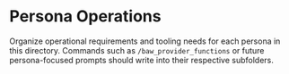 # Persona Operations

Organize operational requirements and tooling needs for each persona in this directory. Commands such as
`/baw_provider_functions` or future persona-focused prompts should write into their respective subfolders.
